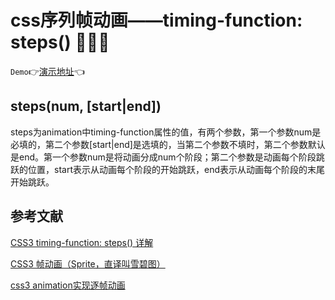 # css序列帧动画——timing-function: steps() :art::art::art:

`Demo`:point_right:[演示地址](https://xm2by.github.io/css-animation/steps/steps.html):point_left:

## steps(num, [start|end])

steps为animation中timing-function属性的值，有两个参数，第一个参数num是必填的，第二个参数[start|end]是选填的，当第二个参数不填时，第二个参数默认是end。第一个参数num是将动画分成num个阶段；第二个参数是动画每个阶段跳跃的位置，start表示从动画每个阶段的开始跳跃，end表示从动画每个阶段的末尾开始跳跃。

## 参考文献

[CSS3 timing-function: steps() 详解](https://idiotwu.me/understanding-css3-timing-function-steps/)

[CSS3 帧动画（Sprite，直译叫雪碧图）](http://blog.csdn.net/chy555chy/article/details/56489497)

[css3 animation实现逐帧动画](http://www.cnblogs.com/Fengzp/p/5548493.html)